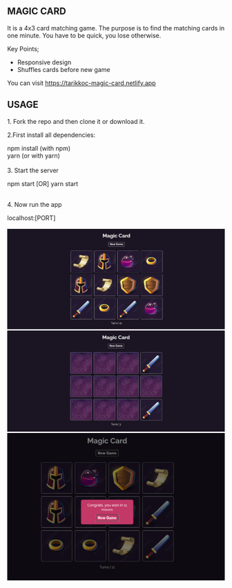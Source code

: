 <h2>MAGIC CARD</h2>
<p>
It is a 4x3 card matching game. The purpose is to find the matching cards in one minute. You have to be quick, you lose otherwise.
</p>
<p>Key Points;</p>
<ul>
  <li>Responsive design</li>
  <li>Shuffles cards before new game</li>
</ul>
<p>You can visit <a href="https://tarikkoc-magic-card.netlify.app" target="_blank">https://tarikkoc-magic-card.netlify.app</a></p>

<h2>USAGE</h2>
<p>1. Fork the repo and then clone it or download it.</p>
<p>2.First install all dependencies:</p>
<div>
  <storng>npm install</storng> (with npm) </br>
  <storng>yarn</storng> (or with yarn)
</div> </br>
3. Start the server
</p>
<div>
npm start [OR] yarn start
</div> </br>
<p>
4. Now run the app
</p>
<div>
localhost:[PORT]
</div> </br>


<img src="./public/github/img2.jpg"/>
</br>
<img src="./public/github/img1.jpg"/>
</br>
<img src="./public/img/pop-up.png"/>






